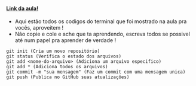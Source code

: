 #### [Link da aula!](https://youtu.be/iHSbEjqe5rQ)
- Aqui estão todos os codigos do terminal que foi mostrado na aula pra vocês, aproveitem !
- Não copie e cole e ache que ta aprendendo, escreva todos se possivel até num papel pra aprender de verdade !
```
git init (Cria um novo repositório)
git status (Verifica o estado dos arquivos)
git add <nome-do-arquivo> (Adiciona um arquivo especifico)
git add * (Adiciona todos os arquivos)
git commit -m "sua mensagem" (Faz um commit com uma mensagem unica)
git push (Publica no GitHub suas atualizações)
```
